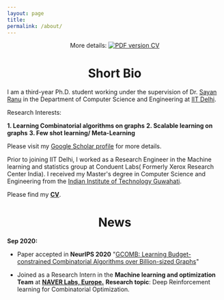 ```yaml
---
layout: page
title: 
permalink: /about/
---
```


<p align="center">
    More details: 
    <a href="https://drive.google.com/file/d/1wcnP3lGS-rjhPeN6aNQVP4LAl1Rtb9sA/view?usp=sharing">
        <img alt="PDF version CV" src="https://img.shields.io/badge/Curriculum Vitae-PDF-blue.svg">
    </a>
</p>


# <center>Short Bio</center>

I am a third-year Ph.D. student working under the supervision of Dr. [Sayan Ranu](http://www.cse.iitd.ac.in/~sayan/) in the Department of Computer Science and Engineering at [IIT Delhi](https://cse.iitd.ac.in).


Research Interests:

**1. Learning Combinatorial algorithms on graphs**
**2. Scalable learning on graphs**
**3. Few shot learning/ Meta-Learning**
 
 
Please visit my [Google Scholar profile](https://scholar.google.com/citations?user=OPyjQHwAAAAJ&hl=en) for more details. 


Prior to joining IIT Delhi, I worked as a Research Engineer in the Machine learning and statistics group at Conduent Labs( Formerly Xerox Research Center India). I received my Master's degree in Computer Science and Engineering from the [Indian Institute of Technology Guwahati](http://iitg.ernet.in/cse).

Please find my [**CV**](https://drive.google.com/file/d/1wcnP3lGS-rjhPeN6aNQVP4LAl1Rtb9sA/view?usp=sharing).

# <center>News</center>
**Sep 2020:**

* Paper accepted in **NeurIPS 2020**
"[GCOMB: Learning Budget-constrained Combinatorial Algorithms over Billion-sized Graphs](https://arxiv.org/abs/1903.03332)"


* Joined as a Research Intern in the **Machine learning and optimization Team** at **[NAVER Labs, Europe.](https://europe.naverlabs.com/research/machine-learning-and-optimization/)** 
**Research topic**: Deep Reinforcement learning for Combinatorial Optimization.
